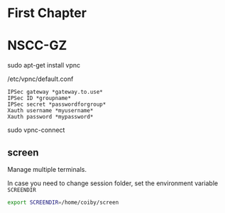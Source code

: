 # First Chapter
 
# NSCC-GZ

sudo apt-get install vpnc

/etc/vpnc/default.conf

```
IPSec gateway *gateway.to.use*
IPSec ID *groupname*
IPSec secret *passwordforgroup*
Xauth username *myusername*
Xauth password *mypassword*
```

sudo vpnc-connect


## screen

Manage multiple terminals.

In case you need to change session folder, set the environment variable `SCREENDIR`
```bash
export SCREENDIR=/home/coiby/screen
```